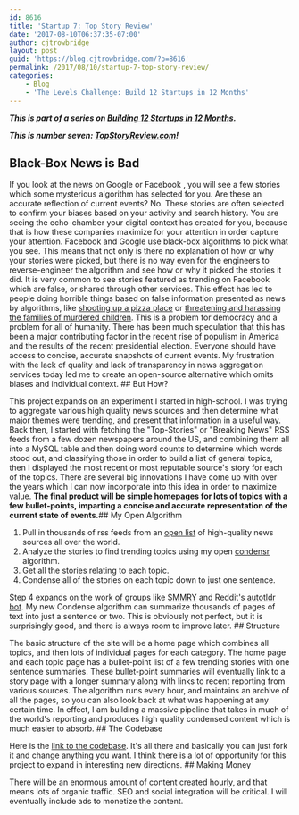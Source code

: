```yaml
---
id: 8616
title: 'Startup 7: Top Story Review'
date: '2017-08-10T06:37:35-07:00'
author: cjtrowbridge
layout: post
guid: 'https://blog.cjtrowbridge.com/?p=8616'
permalink: /2017/08/10/startup-7-top-story-review/
categories:
    - Blog
    - 'The Levels Challenge: Build 12 Startups in 12 Months'
---
```


***This is part of a series on [Building 12 Startups in 12 Months](https://blog.cjtrowbridge.com/category/the-levels-challenge-build-12-startups-in-12-months/).***

***This is number seven: [TopStoryReview.com](https://topstoryreview.com)!***

## Black-Box News is Bad

If you look at the news on Google or Facebook , you will see a few stories which some mysterious algorithm has selected for you. Are these an accurate reflection of current events? No. These stories are often selected to confirm your biases based on your activity and search history. You are seeing the echo-chamber your digital context has created for you, because that is how these companies maximize for your attention in order capture your attention. Facebook and Google use black-box algorithms to pick what you see. This means that not only is there no explanation of how or why your stories were picked, but there is no way even for the engineers to reverse-engineer the algorithm and see how or why it picked the stories it did. It is very common to see stories featured as trending on Facebook which are false, or shared through other services. This effect has led to people doing horrible things based on false information presented as news by algorithms, like [shooting up a pizza place](https://www.washingtonpost.com/news/local/wp/2016/12/04/d-c-police-respond-to-report-of-a-man-with-a-gun-at-comet-ping-pong-restaurant/) or [threatening and harassing the families of murdered children](https://www.theguardian.com/us-news/2017/jun/09/sandy-hook-conspiracy-theorist-death-threats-prison). This is a problem for democracy and a problem for all of humanity. There has been much speculation that this has been a major contributing factor in the recent rise of populism in America and the results of the recent presidential election. Everyone should have access to concise, accurate snapshots of current events. My frustration with the lack of quality and lack of transparency in news aggregation services today led me to create an open-source alternative which omits biases and individual context. ## But How?

This project expands on an experiment I started in high-school. I was trying to aggregate various high quality news sources and then determine what major themes were trending, and present that information in a useful way. Back then, I started with fetching the "Top-Stories" or "Breaking News" RSS feeds from a few dozen newspapers around the US, and combining them all into a MySQL table and then doing word counts to determine which words stood out, and classifying those in order to build a list of general topics, then I displayed the most recent or most reputable source's story for each of the topics. There are several big innovations I have come up with over the years which I can now incorporate into this idea in order to maximize value. **The final product will be simple homepages for lots of topics with a few bullet-points, imparting a concise and accurate representation of the current state of events.**## My Open Algorithm

1. Pull in thousands of rss feeds from an [open list](https://api.topstoryreview.com/sources) of high-quality news sources all over the world.
2. Analyze the stories to find trending topics using my open [condensr ](https://condensr.io/)algorithm.
3. Get all the stories relating to each topic.
4. Condense all of the stories on each topic down to just one sentence.

Step 4 expands on the work of groups like [SMMRY](http://smmry.com/) and Reddit's [autotldr bot](https://www.reddit.com/user/autotldr). My new Condense algorithm can summarize thousands of pages of text into just a sentence or two. This is obviously not perfect, but it is surprisingly good, and there is always room to improve later. ## Structure

The basic structure of the site will be a home page which combines all topics, and then lots of individual pages for each category. The home page and each topic page has a bullet-point list of a few trending stories with one sentence summaries. These bullet-point summaries will eventually link to a story page with a longer summary along with links to recent reporting from various sources. The algorithm runs every hour, and maintains an archive of all the pages, so you can also look back at what was happening at any certain time. In effect, I am building a massive pipeline that takes in much of the world's reporting and produces high quality condensed content which is much easier to absorb. ## The Codebase

Here is the [link to the codebase](https://github.com/cjtrowbridge/TopStoryReview). It's all there and basically you can just fork it and change anything you want. I think there is a lot of opportunity for this project to expand in interesting new directions. ## Making Money

There will be an enormous amount of content created hourly, and that means lots of organic traffic. SEO and social integration will be critical. I will eventually include ads to monetize the content.